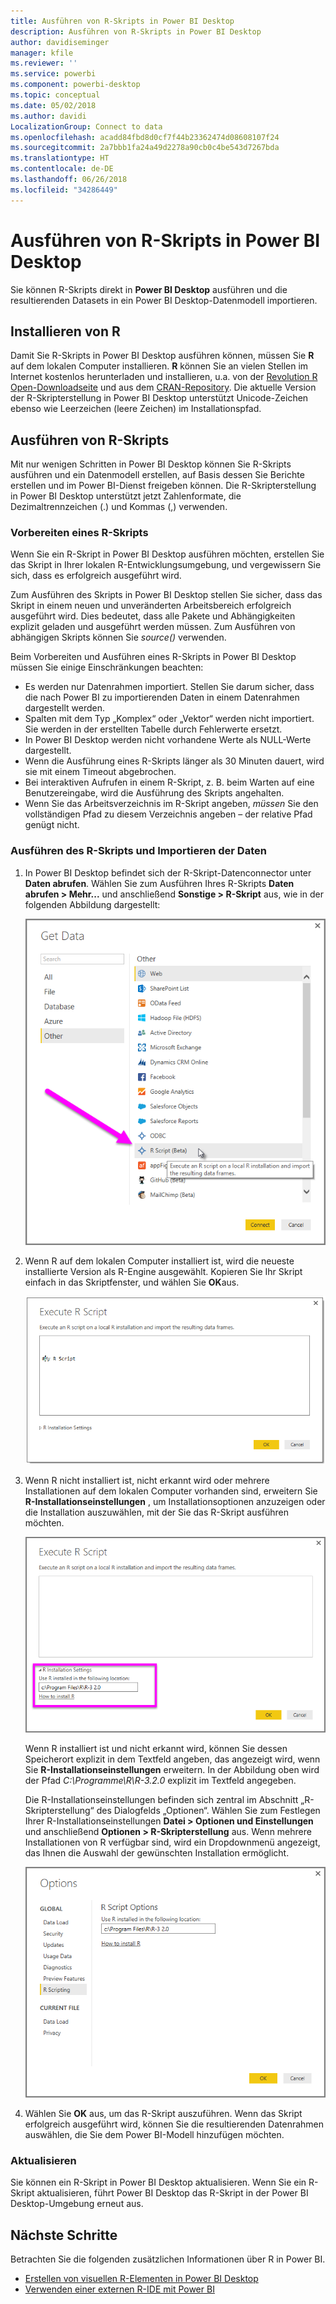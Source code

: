 ```yaml
---
title: Ausführen von R-Skripts in Power BI Desktop
description: Ausführen von R-Skripts in Power BI Desktop
author: davidiseminger
manager: kfile
ms.reviewer: ''
ms.service: powerbi
ms.component: powerbi-desktop
ms.topic: conceptual
ms.date: 05/02/2018
ms.author: davidi
LocalizationGroup: Connect to data
ms.openlocfilehash: acadd84fbd8d0cf7f44b23362474d08608107f24
ms.sourcegitcommit: 2a7bbb1fa24a49d2278a90cb0c4be543d7267bda
ms.translationtype: HT
ms.contentlocale: de-DE
ms.lasthandoff: 06/26/2018
ms.locfileid: "34286449"
---
```

# <a name="run-r-scripts-in-power-bi-desktop"></a>Ausführen von R-Skripts in Power BI Desktop
Sie können R-Skripts direkt in **Power BI Desktop** ausführen und die resultierenden Datasets in ein Power BI Desktop-Datenmodell importieren.

## <a name="install-r"></a>Installieren von R
Damit Sie R-Skripts in Power BI Desktop ausführen können, müssen Sie **R** auf dem lokalen Computer installieren. **R** können Sie an vielen Stellen im Internet kostenlos herunterladen und installieren, u.a. von der [Revolution R Open-Downloadseite](https://mran.revolutionanalytics.com/download/) und aus dem [CRAN-Repository](https://cran.r-project.org/bin/windows/base/). Die aktuelle Version der R-Skripterstellung in Power BI Desktop unterstützt Unicode-Zeichen ebenso wie Leerzeichen (leere Zeichen) im Installationspfad.

## <a name="run-r-scripts"></a>Ausführen von R-Skripts
Mit nur wenigen Schritten in Power BI Desktop können Sie R-Skripts ausführen und ein Datenmodell erstellen, auf Basis dessen Sie Berichte erstellen und im Power BI-Dienst freigeben können. Die R-Skripterstellung in Power BI Desktop unterstützt jetzt Zahlenformate, die Dezimaltrennzeichen (.) und Kommas (,) verwenden.

### <a name="prepare-an-r-script"></a>Vorbereiten eines R-Skripts
Wenn Sie ein R-Skript in Power BI Desktop ausführen möchten, erstellen Sie das Skript in Ihrer lokalen R-Entwicklungsumgebung, und vergewissern Sie sich, dass es erfolgreich ausgeführt wird.

Zum Ausführen des Skripts in Power BI Desktop stellen Sie sicher, dass das Skript in einem neuen und unveränderten Arbeitsbereich erfolgreich ausgeführt wird. Dies bedeutet, dass alle Pakete und Abhängigkeiten explizit geladen und ausgeführt werden müssen. Zum Ausführen von abhängigen Skripts können Sie *source()* verwenden.

Beim Vorbereiten und Ausführen eines R-Skripts in Power BI Desktop müssen Sie einige Einschränkungen beachten:

* Es werden nur Datenrahmen importiert. Stellen Sie darum sicher, dass die nach Power BI zu importierenden Daten in einem Datenrahmen dargestellt werden.
* Spalten mit dem Typ „Komplex“ oder „Vektor“ werden nicht importiert. Sie werden in der erstellten Tabelle durch Fehlerwerte ersetzt.
* In Power BI Desktop werden nicht vorhandene Werte als NULL-Werte dargestellt.
* Wenn die Ausführung eines R-Skripts länger als 30 Minuten dauert, wird sie mit einem Timeout abgebrochen.
* Bei interaktiven Aufrufen in einem R-Skript, z. B. beim Warten auf eine Benutzereingabe, wird die Ausführung des Skripts angehalten.
* Wenn Sie das Arbeitsverzeichnis im R-Skript angeben, *müssen* Sie den vollständigen Pfad zu diesem Verzeichnis angeben – der relative Pfad genügt nicht.

### <a name="run-your-r-script-and-import-data"></a>Ausführen des R-Skripts und Importieren der Daten
1. In Power BI Desktop befindet sich der R-Skript-Datenconnector unter **Daten abrufen**. Wählen Sie zum Ausführen Ihres R-Skripts **Daten abrufen &gt; Mehr...** und anschließend **Sonstige &gt; R-Skript** aus, wie in der folgenden Abbildung dargestellt:
   
   ![](media/desktop-r-scripts/r-scripts-1.png)
2. Wenn R auf dem lokalen Computer installiert ist, wird die neueste installierte Version als R-Engine ausgewählt. Kopieren Sie Ihr Skript einfach in das Skriptfenster, und wählen Sie **OK**aus.
   
   ![](media/desktop-r-scripts/r-scripts-2.png)
3. Wenn R nicht installiert ist, nicht erkannt wird oder mehrere Installationen auf dem lokalen Computer vorhanden sind, erweitern Sie **R-Installationseinstellungen** , um Installationsoptionen anzuzeigen oder die Installation auszuwählen, mit der Sie das R-Skript ausführen möchten.
   
   ![](media/desktop-r-scripts/r-scripts-3.png)
   
   Wenn R installiert ist und nicht erkannt wird, können Sie dessen Speicherort explizit in dem Textfeld angeben, das angezeigt wird, wenn Sie **R-Installationseinstellungen** erweitern. In der Abbildung oben wird der Pfad *C:\Programme\R\R-3.2.0* explizit im Textfeld angegeben.
   
   Die R-Installationseinstellungen befinden sich zentral im Abschnitt „R-Skripterstellung“ des Dialogfelds „Optionen“. Wählen Sie zum Festlegen Ihrer R-Installationseinstellungen **Datei > Optionen und Einstellungen** und anschließend **Optionen > R-Skripterstellung** aus. Wenn mehrere Installationen von R verfügbar sind, wird ein Dropdownmenü angezeigt, das Ihnen die Auswahl der gewünschten Installation ermöglicht.
   
   ![](media/desktop-r-scripts/r-scripts-4.png)
4. Wählen Sie **OK** aus, um das R-Skript auszuführen. Wenn das Skript erfolgreich ausgeführt wird, können Sie die resultierenden Datenrahmen auswählen, die Sie dem Power BI-Modell hinzufügen möchten.

### <a name="refresh"></a>Aktualisieren
Sie können ein R-Skript in Power BI Desktop aktualisieren. Wenn Sie ein R-Skript aktualisieren, führt Power BI Desktop das R-Skript in der Power BI Desktop-Umgebung erneut aus.

## <a name="next-steps"></a>Nächste Schritte
Betrachten Sie die folgenden zusätzlichen Informationen über R in Power BI.

* [Erstellen von visuellen R-Elementen in Power BI Desktop](desktop-r-visuals.md)
* [Verwenden einer externen R-IDE mit Power BI](desktop-r-ide.md)

